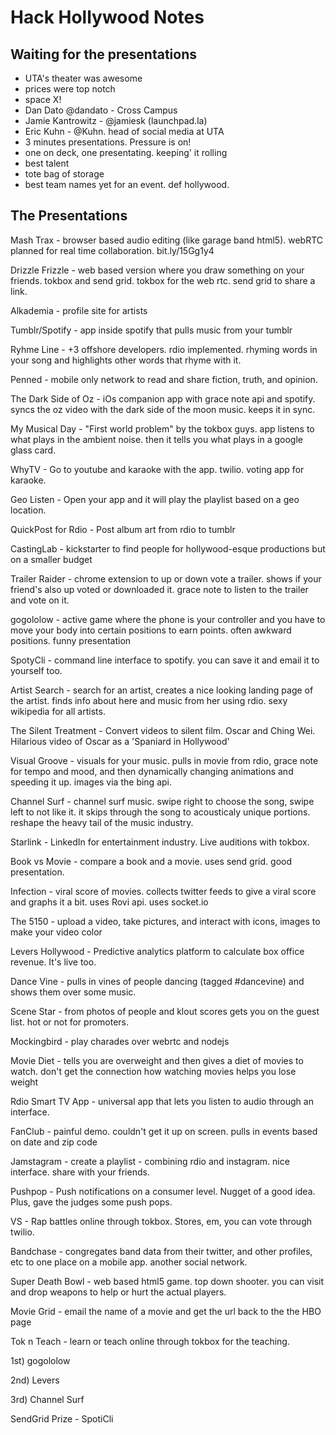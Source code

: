 # Hack Hollywood Notes

## Waiting for the presentations 

- UTA's theater was awesome
- prices were top notch
- space X!
- Dan Dato @dandato - Cross Campus
- Jamie Kantrowitz - @jamiesk (launchpad.la)
- Eric Kuhn - @Kuhn. head of social media at UTA
- 3 minutes presentations. Pressure is on!
- one on deck, one presentating. keeping' it rolling
- best talent 
- tote bag of storage
- best team names yet for an event. def hollywood.

## The Presentations

Mash Trax - browser based audio editing (like garage band html5). webRTC planned for real time collaboration. bit.ly/15Gg1y4

Drizzle Frizzle - web based version where you draw something on your friends. tokbox and send grid. tokbox for the web rtc. send grid to share a link.

Alkademia - profile site for artists

Tumblr/Spotify - app inside spotify that pulls music from your tumblr

Ryhme Line - +3 offshore developers. rdio implemented. rhyming words in your song and highlights other words that rhyme with it. 

Penned - mobile only network to read and share fiction, truth, and opinion.

The Dark Side of Oz - iOs companion app with grace note api and spotify. syncs the oz video with the dark side of the moon music. keeps it in sync.

My Musical Day - "First world problem" by the tokbox guys. app listens to what plays in the ambient noise. then it tells you what plays in a google glass card. 

WhyTV - Go to youtube and karaoke with the app. twilio. voting app for karaoke. 

Geo Listen - Open your app and it will play the playlist based on a geo location.

QuickPost for Rdio - Post album art from rdio to tumblr 

CastingLab - kickstarter to find people for hollywood-esque productions but on a smaller budget

Trailer Raider - chrome extension to up or down vote a trailer. shows if your friend's also up voted or downloaded it. grace note to listen to the trailer and vote on it.

gogololow - active game where the phone is your controller and you have to move your body into certain positions to earn points. often awkward positions. funny presentation 

SpotyCli - command line interface to spotify. you can save it and email it to yourself too.

Artist Search - search for an artist, creates a nice looking landing page of the artist. finds info about here and music from her using rdio. sexy wikipedia for all artists.

The Silent Treatment - Convert videos to silent film. Oscar and Ching Wei. Hilarious video of Oscar as a 'Spaniard in Hollywood'

Visual Groove - visuals for your music. pulls in movie from rdio, grace note for tempo and mood, and then dynamically changing animations and speeding it up. images via the bing api.

Channel Surf - channel surf music. swipe right to choose the song, swipe left to not like it. it skips through the song to acousticaly unique portions. reshape the heavy tail of the music industry.

Starlink - LinkedIn for entertainment industry. Live auditions with tokbox. 

Book vs Movie - compare a book and a movie. uses send grid. good presentation.

Infection - viral score of movies. collects twitter feeds to give a viral score and graphs it a bit. uses Rovi api. uses socket.io

The 5150 - upload a video, take pictures, and interact with icons, images to make your video color

Levers Hollywood - Predictive analytics platform to calculate box office revenue. It's live too.

Dance Vine - pulls in vines of people dancing (tagged #dancevine) and shows them over some music.

Scene Star - from photos of people and klout scores gets you on the guest list. hot or not for promoters. 

Mockingbird - play charades over webrtc and nodejs

Movie Diet - tells you are overweight and then gives a diet of movies to watch. don't get the connection how watching movies helps you lose weight

Rdio Smart TV App - universal app that lets you listen to audio through an interface.

FanClub - painful demo. couldn't get it up on screen. pulls in events based on date and zip code

Jamstagram - create a playlist - combining rdio and instagram. nice interface. share with your friends.

Pushpop - Push notifications on a consumer level. Nugget of a good idea. Plus, gave the judges some push pops. 

VS - Rap battles online through tokbox. Stores, em, you can vote through twilio. 

Bandchase - congregates band data from their twitter, and other profiles, etc to one place on a mobile app. another social network. 

Super Death Bowl - web based html5 game. top down shooter. you can visit and drop weapons to help or hurt the actual players. 

Movie Grid - email the name of a movie and get the url back to the the HBO page

Tok n Teach - learn or teach online through tokbox for the teaching.


1st) gogololow 

2nd) Levers 

3rd) Channel Surf

SendGrid Prize - SpotiCli
